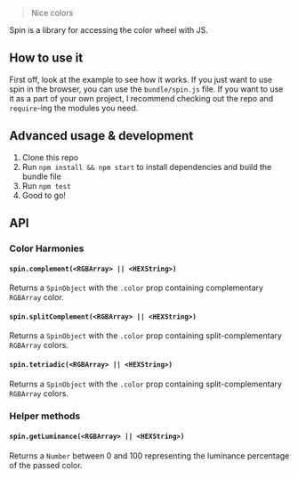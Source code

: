 > Nice colors

Spin is a library for accessing the color wheel with JS.

## How to use it
First off, look at the example to see how it works. If you just want to use spin in the browser, you can use the `bundle/spin.js` file. If you want to use it as a part of your own project, I recommend checking out the repo and `require`-ing the modules you need.

## Advanced usage & development
  1. Clone this repo
  2. Run `npm install && npm start` to install dependencies and build the bundle file
  3. Run `npm test`
  4. Good to go!

## API

### Color Harmonies

#### `spin.complement(<RGBArray> || <HEXString>)`
Returns a `SpinObject` with the `.color` prop containing complementary `RGBArray` color.

#### `spin.splitComplement(<RGBArray> || <HEXString>)`
Returns a `SpinObject` with the `.color` prop containing split-complementary `RGBArray` colors.

#### `spin.tetriadic(<RGBArray> || <HEXString>)`
Returns a `SpinObject` with the `.color` prop containing split-complementary `RGBArray` colors.

### Helper methods

#### `spin.getLuminance(<RGBArray> || <HEXString>)`
Returns a `Number` between 0 and 100 representing the luminance percentage of the passed color.
